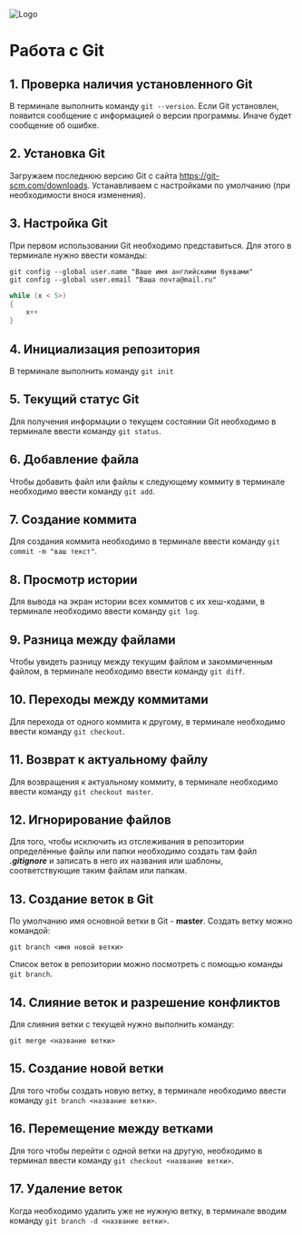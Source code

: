 ![Logo](Git.png)

# Работа с Git

## 1. Проверка наличия установленного Git
В терминале выполнить команду ``git --version``.
Если Git установлен, появится сообщение с информацией о версии программы. Иначе будет сообщение об ошибке.

## 2. Установка Git
Загружаем последнюю версию Git с сайта  https://git-scm.com/downloads.
Устанавливаем с настройками по умолчанию (при необходимости внося изменения).

## 3. Настройка Git
При первом использовании Git необходимо представиться. Для этого в терминале нужно ввести команды:
```
git config --global user.name "Ваше имя английскими буквами"
git config --global user.email "Ваша почта@mail.ru"
```

```c++
while (x < 5>)
{
    x++
}
```

## 4. Инициализация репозитория
В терминале выполнить команду ``git init``

## 5. Текущий статус Git
Для получения информации о текущем состоянии Git необходимо в терминале ввести команду ``git status``.

## 6. Добавление файла
Чтобы добавить файл или файлы к следующему коммиту в терминале необходимо ввести команду ``git add``.

## 7. Создание коммита
Для создания коммита необходимо в терминале ввести команду ``git commit -m "ваш текст"``.

## 8. Просмотр истории
Для вывода на экран истории всех коммитов с их хеш-кодами, в терминале необходимо ввести команду ``git log``.

## 9. Разница между файлами
Чтобы увидеть разницу между текущим файлом и закоммиченным файлом, в терминале необходимо ввести команду ``git diff``.

## 10. Переходы между коммитами
Для перехода от одного коммита к другому, в терминале необходимо ввести команду ``git checkout``.

## 11. Возврат к актуальному файлу
Для возвращения к актуальному коммиту, в терминале необходимо ввести команду ``git checkout master``.

## 12. Игнорирование файлов
Для того, чтобы исключить из отслеживания в репозитории определённые файлы или папки необходимо создать там файл ***.gitignore*** и записать в него их названия или шаблоны, соответствующие таким файлам или папкам.

## 13. Создание веток в Git
По умолчанию имя основной ветки в Git - **master**.
Создать ветку можно командой:
```
git branch <имя новой ветки>
```
Список веток в репозитории можно посмотреть с помощью команды `git branch`.

## 14. Слияние веток и разрешение конфликтов
Для слияния ветки с текущей нужно выполнить команду:
```
git merge <название ветки>
```

## 15. Создание новой ветки
Для того чтобы создать новую ветку, в терминале необходимо ввести команду ``git branch <название ветки>``.

## 16. Перемещение между ветками
Для того чтобы перейти с одной ветки на другую, необходимо в терминал ввести команду ``git checkout <название ветки>``.

## 17. Удаление веток
Когда необходимо удалить уже не нужную ветку, в терминале вводим команду ``git branch -d <название ветки>``.
